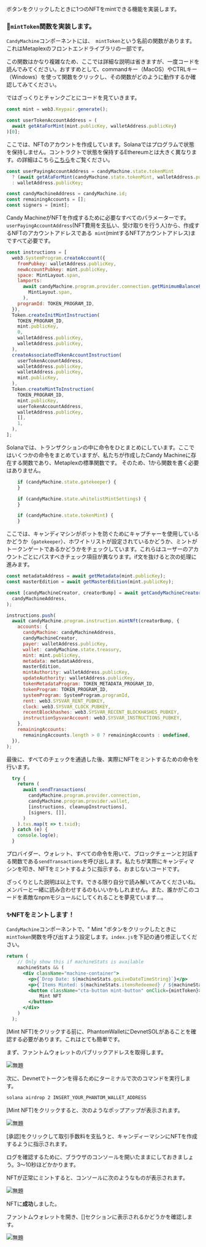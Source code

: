 ボタンをクリックしたときに1つのNFTをmintできる機能を実装します。

###  🎩`mintToken`関数を実装します。

`CandyMachine`コンポーネントには、` mintToken`という名前の関数があります。これはMetaplexのフロントエンドライブラリの一部です。

この関数はかなり複雑なため、ここでは詳細な説明は省きますが、一度コードを読んでみてください。おすすめとして、commandキー（MacOS）やCTRLキー（Windows）を使って関数をクリックし、その関数がどのように動作するか確認してみてください。

ではざっくりとチャンクごとにコードを見ていきます。

```jsx
const mint = web3.Keypair.generate();

const userTokenAccountAddress = (
  await getAtaForMint(mint.publicKey, walletAddress.publicKey)
)[0];
```

ここでは、NFTのアカウントを作成しています。Solanaではプログラムで状態を保持しません。コントラクトで状態を保持するEthereumとは大きく異なります。の詳細はこちら[こちら](https://docs.solana.com/developing/programming-model/accounts)をご覧ください。

```jsx
const userPayingAccountAddress = candyMachine.state.tokenMint
  ? (await getAtaForMint(candyMachine.state.tokenMint, walletAddress.publicKey))[0]
  : walletAddress.publicKey;

const candyMachineAddress = candyMachine.id;
const remainingAccounts = [];
const signers = [mint];
```

Candy MachineがNFTを作成するために必要なすべてのパラメーターです。`userPayingAccountAddress`(NFT費用を支払い、受け取りを行う人)から、作成するNFTのアカウントアドレスである` mint`(mintするNFTアカウントアドレス)まですべて必要です。

```jsx
const instructions = [
  web3.SystemProgram.createAccount({
    fromPubkey: walletAddress.publicKey,
    newAccountPubkey: mint.publicKey,
    space: MintLayout.span,
    lamports:
      await candyMachine.program.provider.connection.getMinimumBalanceForRentExemption(
        MintLayout.span,
      ),
    programId: TOKEN_PROGRAM_ID,
  }),
  Token.createInitMintInstruction(
    TOKEN_PROGRAM_ID,
    mint.publicKey,
    0,
    walletAddress.publicKey,
    walletAddress.publicKey,
  ),
  createAssociatedTokenAccountInstruction(
    userTokenAccountAddress,
    walletAddress.publicKey,
    walletAddress.publicKey,
    mint.publicKey,
  ),
  Token.createMintToInstruction(
    TOKEN_PROGRAM_ID,
    mint.publicKey,
    userTokenAccountAddress,
    walletAddress.publicKey,
    [],
    1,
  ),
];
```

Solanaでは、トランザクションの中に命令をひとまとめにしています。ここではいくつかの命令をまとめていますが、私たちが作成したCandy Machineに存在する関数であり、Metaplexの標準関数です。
そのため、1から関数を書く必要はありません。

```jsx
    if (candyMachine.state.gatekeeper) {
    }

    if (candyMachine.state.whitelistMintSettings) {
    }

    if (candyMachine.state.tokenMint) {
    }
```
ここでは、キャンディマシンがボットを防ぐためにキャプチャーを使用しているかどうか（`gatekeeper`）、ホワイトリストが設定されているかどうか、ミントがトークンゲートであるかどうかをチェックしています。これらはユーザーのアカウントごとにパスすべきチェック項目が異なります。if文を抜けると次の処理に進みます。

```jsx
const metadataAddress = await getMetadata(mint.publicKey);
const masterEdition = await getMasterEdition(mint.publicKey);

const [candyMachineCreator, creatorBump] = await getCandyMachineCreator(
  candyMachineAddress,
);

instructions.push(
  await candyMachine.program.instruction.mintNft(creatorBump, {
    accounts: {
      candyMachine: candyMachineAddress,
      candyMachineCreator,
      payer: walletAddress.publicKey,
      wallet: candyMachine.state.treasury,
      mint: mint.publicKey,
      metadata: metadataAddress,
      masterEdition,
      mintAuthority: walletAddress.publicKey,
      updateAuthority: walletAddress.publicKey,
      tokenMetadataProgram: TOKEN_METADATA_PROGRAM_ID,
      tokenProgram: TOKEN_PROGRAM_ID,
      systemProgram: SystemProgram.programId,
      rent: web3.SYSVAR_RENT_PUBKEY,
      clock: web3.SYSVAR_CLOCK_PUBKEY,
      recentBlockhashes: web3.SYSVAR_RECENT_BLOCKHASHES_PUBKEY,
      instructionSysvarAccount: web3.SYSVAR_INSTRUCTIONS_PUBKEY,
    },
    remainingAccounts:
      remainingAccounts.length > 0 ? remainingAccounts : undefined,
  }),
);
```
最後に、すべてのチェックを通過した後、実際にNFTをミントするための命令を行います。

```jsx
  try {
    return (
      await sendTransactions(
        candyMachine.program.provider.connection,
        candyMachine.program.provider.wallet,
        [instructions, cleanupInstructions],
        [signers, []],
      )
    ).txs.map(t => t.txid);
  } catch (e) {
    console.log(e);
  }
```
プロバイダー、ウォレット、すべての命令を用いて、ブロックチェーンと対話する関数である`sendTransactions`を呼び出します。私たちが実際にキャンディマシンを叩き、NFTをミントするように指示する、おまじないコードです。

ざっくりとした説明は以上です。できる限り自分で読み解いてみてくださいね。メンバーと一緒に読み合わせするのもいいかもしれません。また、誰かがこのコードを素敵なnpmモジュールにしてくれることを夢見ています...。

###  ✨NFTをミントします！

`CandyMachine`コンポーネントで、" Mint "ボタンをクリックしたときに` mintToken`関数を呼び出すよう設定します。`index.js`を下記の通り修正してください。

```jsx
return (
    // Only show this if machineStats is available
    machineStats && (
      <div className="machine-container">
        <p>{`Drop Date: ${machineStats.goLiveDateTimeString}`}</p>
        <p>{`Items Minted: ${machineStats.itemsRedeemed} / ${machineStats.itemsAvailable}`}</p>
        <button className="cta-button mint-button" onClick={mintToken}>
            Mint NFT
        </button>
      </div>
    )
  );
```

[Mint NFT]をクリックする前に、PhantomWalletにDevnetSOLがあることを確認する必要があります。これはとても簡単です。

まず、ファントムウォレットのパブリックアドレスを取得します。

![無題](/public/images/Solana-NFT-mint/section3/3_2_1.png)

次に、Devnetでトークンを得るためにターミナルで次のコマンドを実行します。

```txt
solana airdrop 2 INSERT_YOUR_PHANTOM_WALLET_ADDRESS
```

[Mint NFT]をクリックすると、次のようなポップアップが表示されます。

![無題](/public/images/Solana-NFT-mint/section3/3_2_2.png)

[承認]をクリックして取引手数料を支払うと、キャンディーマシンにNFTを作成するように指示されます。

ログを確認するために、ブラウザのコンソールを開いたままにしておきましょう。3〜10秒ほどかかります。

NFTが正常にミントすると、コンソールに次のようなものが表示されます。

![無題](/public/images/Solana-NFT-mint/section3/3_2_3.png)

NFTに**成功**しました。

ファントムウォレットを開き、[]セクションに表示されるかどうかを確認します。

![無題](/public/images/Solana-NFT-mint/section3/3_2_4.png)


